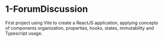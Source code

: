 # 1-ForumDiscussion
First project using Vite to create a ReactJS application, applying concepts of components organization, properties, hooks, states, immutability and Typescript usage. 
